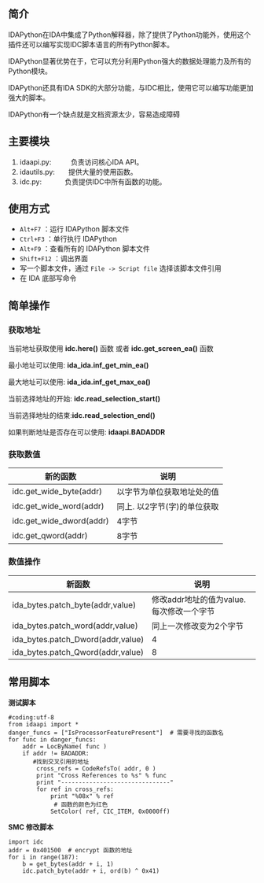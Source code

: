 ## 简介

IDAPython在IDA中集成了Python解释器，除了提供了Python功能外，使用这个插件还可以编写实现IDC脚本语言的所有Python脚本。

IDAPython显著优势在于，它可以充分利用Python强大的数据处理能力及所有的Python模块。

IDAPython还具有IDA SDK的大部分功能，与IDC相比，使用它可以编写功能更加强大的脚本。

IDAPython有一个缺点就是文档资源太少，容易造成障碍

## 主要模块

1. idaapi.py:　　   负责访问核心IDA API。
2. idautils.py:       提供大量的使用函数。
3. idc.py:            负责提供IDC中所有函数的功能。
## 使用方式

- `Alt+F7` ：运行 IDAPython 脚本文件
- `Ctrl+F3` ：单行执行 IDAPython
- `Alt+F9` ：查看所有的 IDAPython 脚本文件
- `Shift+F12` ：调出界面
- 写一个脚本文件，通过 `File -> Script file` 选择该脚本文件引用
- 在 IDA 底部写命令
## 简单操作
### 获取地址

当前地址获取使用 **idc.here()** 函数 或者 **idc.get_screen_ea()** 函数

最小地址可以使用: **ida_ida.inf_get_min_ea()**

最大地址可以使用: **ida_ida.inf_get_max_ea()**

当前选择地址的开始: **idc.read_selection_start()**

当前选择地址的结束:**idc.read_selection_end()**

如果判断地址是否存在可以使用: **idaapi.BADADDR**
### 获取数值
| 新的函数                     | 说明               |
| ------------------------ | ---------------- |
| idc.get_wide_byte(addr)  | 以字节为单位获取地址处的值    |
| idc.get_wide_word(addr)  | 同上. 以2字节(字)的单位获取 |
| idc.get_wide_dword(addr) | 4字节              |
| idc.get_qword(addr)      | 8字节              |
### 数值操作
| 新函数                               | 说明                        |
| --------------------------------- | ------------------------- |
| ida_bytes.patch_byte(addr,value)  | 修改addr地址的值为value.每次修改一个字节 |
| ida_bytes.patch_word(addr,value)  | 同上一次修改变为2个字节              |
| ida_bytes.patch_Dword(addr,value) | 4                         |
| ida_bytes.patch_Qword(addr,value) | 8                         |

## 常用脚本

**测试脚本**

```
#coding:utf-8
from idaapi import *
danger_funcs = ["IsProcessorFeaturePresent"]  # 需要寻找的函数名
for func in danger_funcs:
    addr = LocByName( func ) 
    if addr != BADADDR:
       #找到交叉引用的地址
        cross_refs = CodeRefsTo( addr, 0 )
        print "Cross References to %s" % func 
        print "-------------------------------"
        for ref in cross_refs: 
            print "%08x" % ref
             # 函数的颜色为红色
            SetColor( ref, CIC_ITEM, 0x0000ff)
```

**SMC 修改脚本**

```
import idc
addr = 0x401500  # encrypt 函数的地址
for i in range(187):
    b = get_bytes(addr + i, 1)
    idc.patch_byte(addr + i, ord(b) ^ 0x41)
```